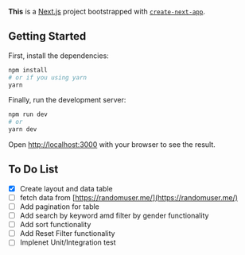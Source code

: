 **This** is a [Next.js](https://nextjs.org/) project bootstrapped with [`create-next-app`](https://github.com/vercel/next.js/tree/canary/packages/create-next-app).

## Getting Started

First, install the dependencies:

```bash
npm install
# or if you using yarn
yarn
```

Finally, run the development server:

```bash
npm run dev
# or
yarn dev
```

Open [http://localhost:3000](http://localhost:3000) with your browser to see the result.

## To Do List
- [x] Create layout and data table
- [ ] fetch data from [https://randomuser.me/](https://randomuser.me/)
- [ ] Add pagination for table
- [ ] Add search by keyword amd filter by gender functionality
- [ ] Add sort functionality
- [ ] Add Reset Filter functionality
- [ ] Implenet Unit/Integration test

